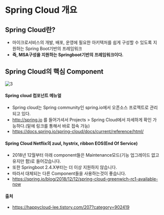 # Spring Cloud 개요

## Spring Cloud란?
- 마이크로서비스의 개발, 배포, 운영에 필요한 아키텍처를 쉽게 구성할 수 있도록 지원하는 Spring Boot기반의 프레임워크
- <b>즉, MSA구성을 지원하는 Springboot기반의 프레임워크이다.</b>

## Spring Cloud의 핵심 Component
![3](https://user-images.githubusercontent.com/44339530/115350118-a86e7900-a1ef-11eb-86bc-f6383465687e.png)<br>

#### Spring cloud 컴포넌트 메뉴얼
- Spring cloud는 Spring community인 spring.io에서 오픈소스 프로젝트로 관리되고 있다.
- http://spring.io 를 들어가셔서 Projects > Spring Cloud에서 자세하게 확인 가능하다.(밑에 링크를 통해서 바로 접속 가능)<br>
- https://docs.spring.io/spring-cloud/docs/current/reference/html/

#### Spring Cloud Netflix의 zuul, hystrix, ribbon EOS(End Of Service)
- 2018년 12월부터 아래 component들은 Maintenance모드(기능 업그레이드 없고 유지만 함)로 들어갔습니다.
- 또한 Springboot 2.4.X부터는 더 이상 지원하지 않습니다.
- 따라서 대체되는 다른 Component들을 사용하는것이 좋습니다.
- https://spring.io/blog/2018/12/12/spring-cloud-greenwich-rc1-available-now<br>

#### 출처
- https://happycloud-lee.tistory.com/207?category=902419